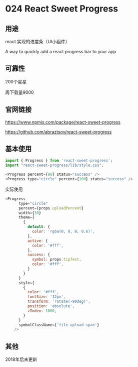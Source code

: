 # 024 React Sweet Progress

## 用途

react 实现的进度条（UI小组件）

A way to quickly add a react progress bar to your app

## 可靠性

200个星星

周下载量9000

## 官网链接

https://www.npmjs.com/package/react-sweet-progress

https://github.com/abraztsov/react-sweet-progress

## 基本使用

```js
import { Progress } from 'react-sweet-progress';
import "react-sweet-progress/lib/style.css";

<Progress percent={88} status="success" />
<Progress type="circle" percent={100} status="success" />
```

实际使用
```js
<Progress 
      type="circle" 
      percent={props.uploadPercent} 
      width={30}
      theme={
        {
          default: {
            color: 'rgba(0, 0, 0, 0.6)',
          },
          active: {
            color: '#fff',
          },
          success: {
            symbol: props.tipText,
            color: '#fff',
          }
        }
      }
      style={
        {
          color: '#fff',
          fontSize: '12px',
          transform: 'rotate(-90deg)',
          position: 'absolute',
          zIndex: 1000,
        }
      }
      symbolClassName={'file-upload-span'}
    />
```

## 其他

2018年后未更新
